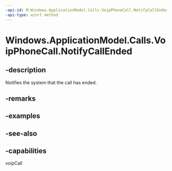 ```yaml
---
-api-id: M:Windows.ApplicationModel.Calls.VoipPhoneCall.NotifyCallEnded
-api-type: winrt method
---
```


<!-- Method syntax
public void NotifyCallEnded()
-->

# Windows.ApplicationModel.Calls.VoipPhoneCall.NotifyCallEnded

## -description
Notifies the system that the call has ended.

## -remarks

## -examples

## -see-also


## -capabilities
voipCall
